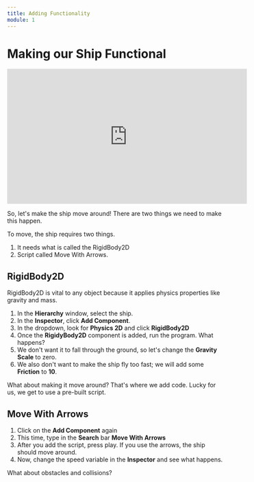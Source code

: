 ```yaml
---
title: Adding Functionality
module: 1
---
```


# Making our Ship Functional

<iframe width="560" height="315" src="https://www.youtube.com/embed/fbzu3SDVfXM" title="YouTube video player" frameborder="0" allow="accelerometer; autoplay; clipboard-write; encrypted-media; gyroscope; picture-in-picture" allowfullscreen></iframe>

So, let's make the ship move around!  There are two things we need to make this happen.

To move, the ship requires two things.  

1. It needs what is called the RigidBody2D
2. Script called Move With Arrows.

## RigidBody2D

RigidBody2D is vital to any object because it applies physics properties like gravity and mass.

1. In the **Hierarchy** window, select the ship.
2. In the **Inspector**, click **Add Component**.
3. In the dropdown, look for **Physics 2D** and click **RigidBody2D**
4. Once the **RigidyBody2D** component is added, run the program.  What happens?
5. We don't want it to fall through the ground, so let's change the **Gravity Scale** to zero.
6. We also don't want to make the ship fly too fast; we will add some **Friction** to **10**. 

What about making it move around?  That's where we add code. Lucky for us, we get to use a pre-built script.

## Move With Arrows

1. Click on the **Add Component** again
2. This time, type in the **Search** bar **Move With Arrows**
3. After you add the script, press play.  If you use the arrows, the ship should move around.
4. Now, change the speed variable in the **Inspector** and see what happens.

What about obstacles and collisions?
